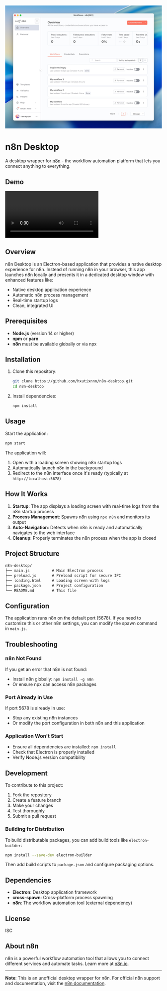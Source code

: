 ![Banner image](./screenshot.jpeg)

# n8n Desktop

A desktop wrapper for [n8n](https://n8n.io/) - the workflow automation platform that lets you connect anything to everything.

## Demo

![Demo](./demo.mp4)

## Overview

n8n Desktop is an Electron-based application that provides a native desktop experience for n8n. Instead of running n8n in your browser, this app launches n8n locally and presents it in a dedicated desktop window with enhanced features like:

- Native desktop application experience
- Automatic n8n process management
- Real-time startup logs
- Clean, integrated UI

## Prerequisites

- **Node.js** (version 14 or higher)
- **npm** or **yarn**
- **n8n** must be available globally or via npx

## Installation

1. Clone this repository:
   ```bash
   git clone https://github.com/hxutixnnn/n8n-desktop.git
   cd n8n-desktop
   ```

2. Install dependencies:
   ```bash
   npm install
   ```

## Usage

Start the application:

```bash
npm start
```

The application will:
1. Open with a loading screen showing n8n startup logs
2. Automatically launch n8n in the background
3. Redirect to the n8n interface once it's ready (typically at `http://localhost:5678`)

## How It Works

1. **Startup**: The app displays a loading screen with real-time logs from the n8n startup process
2. **Process Management**: Spawns n8n using `npx n8n` and monitors its output
3. **Auto-Navigation**: Detects when n8n is ready and automatically navigates to the web interface
4. **Cleanup**: Properly terminates the n8n process when the app is closed

## Project Structure

```
n8n-desktop/
├── main.js          # Main Electron process
├── preload.js       # Preload script for secure IPC
├── loading.html     # Loading screen with logs
├── package.json     # Project configuration
└── README.md        # This file
```

## Configuration

The application runs n8n on the default port (5678). If you need to customize this or other n8n settings, you can modify the spawn command in `main.js`.

## Troubleshooting

### n8n Not Found
If you get an error that n8n is not found:
- Install n8n globally: `npm install -g n8n`
- Or ensure npx can access n8n packages

### Port Already in Use
If port 5678 is already in use:
- Stop any existing n8n instances
- Or modify the port configuration in both n8n and this application

### Application Won't Start
- Ensure all dependencies are installed: `npm install`
- Check that Electron is properly installed
- Verify Node.js version compatibility

## Development

To contribute to this project:

1. Fork the repository
2. Create a feature branch
3. Make your changes
4. Test thoroughly
5. Submit a pull request

### Building for Distribution

To build distributable packages, you can add build tools like `electron-builder`:

```bash
npm install --save-dev electron-builder
```

Then add build scripts to `package.json` and configure packaging options.

## Dependencies

- **Electron**: Desktop application framework
- **cross-spawn**: Cross-platform process spawning
- **n8n**: The workflow automation tool (external dependency)

## License

ISC

## About n8n

n8n is a powerful workflow automation tool that allows you to connect different services and automate tasks. Learn more at [n8n.io](https://n8n.io/).

---

**Note**: This is an unofficial desktop wrapper for n8n. For official n8n support and documentation, visit the [n8n documentation](https://docs.n8n.io/).

